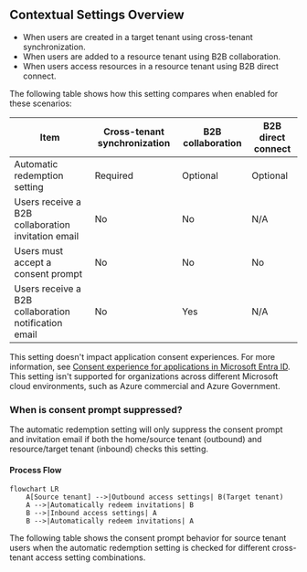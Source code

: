 ## Contextual Settings Overview

- When users are created in a target tenant using cross-tenant synchronization.
- When users are added to a resource tenant using B2B collaboration.
- When users access resources in a resource tenant using B2B direct connect.

The following table shows how this setting compares when enabled for these scenarios:

| Item                              | Cross-tenant synchronization | B2B collaboration | B2B direct connect |
|-----------------------------------|------------------------------|-------------------|---------------------|
| Automatic redemption setting      | Required                     | Optional          | Optional            |
| Users receive a B2B collaboration invitation email | No                           | No                | N/A                 |
| Users must accept a consent prompt | No                           | No                | No                  |
| Users receive a B2B collaboration notification email | No                           | Yes               | N/A                 |

This setting doesn't impact application consent experiences. For more information, see [Consent experience for applications in Microsoft Entra ID](https://microsoft.com). This setting isn't supported for organizations across different Microsoft cloud environments, such as Azure commercial and Azure Government.

### When is consent prompt suppressed?

The automatic redemption setting will only suppress the consent prompt and invitation email if both the home/source tenant (outbound) and resource/target tenant (inbound) checks this setting.

#### Process Flow
```mermaid
flowchart LR
    A[Source tenant] -->|Outbound access settings| B(Target tenant)
    A -->|Automatically redeem invitations| B
    B -->|Inbound access settings| A
    B -->|Automatically redeem invitations| A
```

The following table shows the consent prompt behavior for source tenant users when the automatic redemption setting is checked for different cross-tenant access setting combinations.